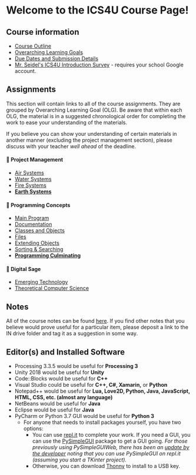 # Welcome to the ICS4U Course Page!

## Course information

* [Course Outline](./Course-Overview)
* [Overarching Learning Goals](./images/ICS4U.jpg)
* [Due Dates and Submission Details](./Due-Dates-and-Submission-Details)
* [Mr. Seidel's ICS4U Introduction Survey](https://forms.gle/D4zwJLQ8Kb7aauHj7) - requires your school Google account.

## Assignments

This section will contain links to all of the course assignments.  They are grouped by Overarching Learning Goal (OLG).  Be aware that within each OLG, the material is in a suggested chronological order for completing the work to ease your understanding of the materials.  

If you believe you can show your understanding of certain materials in another manner (excluding the project management section), please discuss with your teacher _well ahead_ of the deadline.

#### &#x1F4D9; Project Management
* [Air Systems](./Air-Systems)
* [Water Systems](./Water-Systems)
* [Fire Systems](./Fire-Systems)
* [**Earth Systems**](./Earth-Systems)

#### &#x1F4D8; Programming Concepts
* [Main Program](./Main-Program) 
* [Documentation](./Documentation)
* [Classes and Objects](#)
* [Files](#)
* [Extending Objects](#)
* [Sorting & Searching](#)
* [**Programming Culminating**](./Programming-Culminating)

#### &#x1F4D7; Digital Sage 
* [Emerging Technology](./Emerging-Technology)
* [Theoretical Computer Science](./Theoretical-Computer-Science)

## Notes

All of the course notes can be found [here](https://github.com/mrseidel-classes/ICS4U/tree/master/examples).  If you find other notes that you believe would prove useful for a particular item, please deposit a link to the IN drive folder and tag it as a suggestion in some way.

## Editor(s) and Installed Software
* Processing 3.3.5 would be useful for **Processing 3**
* Unity 2018 would be useful for **Unity**
* Code::Blocks would be useful for **C++**
* Visual Studio could be useful for **C++, C#, Xamarin,** or **Python**
* Notepad++ would be useful for **Lua, Love2D, Python, Java, JavaScript, HTML, CSS, etc. (almost any language)**
* NetBeans would be useful for **Java**
* Eclipse would be useful for **Java**
* PyCharm or Python 3.7 GUI would be useful for **Python 3**
  * For anyone that needs to install packages yourself, you have two options:
    * You can use [repl.it](https://repl.it) to complete your work.  If you need a GUI, you can use the [PySimpleGUI](https://pysimplegui.readthedocs.io/en/latest/cookbook/) package to get a GUI going.  _For those previously using PySimpleGUIWeb, there has been an [update by the developer](https://github.com/johnfraserss/ICS4U/issues/21) noting that you can use PySimpleGUI on repl.it (assuming you start a TKinter project)._
    * Otherwise, you can download [Thonny](https://thonny.org/) to install to a USB key.  